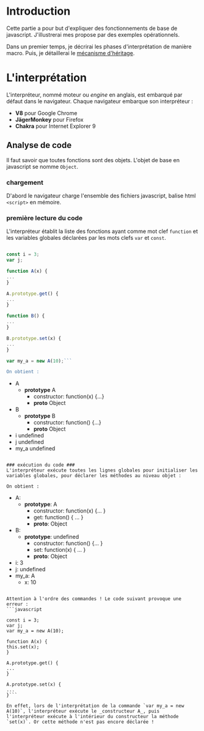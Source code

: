 # Introduction #

Cette partie a pour but d'expliquer des fonctionnements de base de javascript. J'illustrerai mes propose par des exemples opérationnels.

Dans un premier temps, je décrirai les phases d'interprétation de manière macro. Puis, je détaillerai le [mécanisme d'héritage](javascript_heritage.md).

# L'interprétation #
L'interpréteur, nommé moteur ou _engine_ en anglais, est embarqué par défaut dans le navigateur. Chaque navigateur embarque son interpréteur :
  * **V8** pour Google Chrome
  * **JägerMonkey** pour Firefox
  * **Chakra** pour Internet Explorer 9

## Analyse de code ##
Il faut savoir que toutes fonctions sont des objets. L'objet de base en javascript se nomme `Object`.

### chargement ###
D'abord le navigateur charge l'ensemble des fichiers javascript, balise html `<script>` en mémoire.

### première lecture du code ###
L'interpréteur établit la liste des fonctions ayant comme mot clef `function` et les variables globales déclarées par les mots clefs `var` et `const`.

```javascript

const i = 3;
var j;

function A(x) {
...
}

A.prototype.get() {
...
}

function B() {
...
}

B.prototype.set(x) {
...
}

var my_a = new A(10);```

On obtient :
```
 * A
   * __prototype__ A
     * constructor: function(x) {...}
     * __proto__ Object
 * B
   * __prototype__ B
     * constructor: function() {...}
     * __proto__ Object
 * i undefined
 * j undefined
 * my_a undefined
```

### exécution du code ###
L'interpréteur exécute toutes les lignes globales pour initialiser les variables globales, pour déclarer les méthodes au niveau objet :

On obtient :
```
 * A:
   * __prototype__: A
     * constructor: function(x) {... }
     * get: function() { ... }
     * __proto__: Object
 * B:
   * __prototype__: undefined
     * constructor: function() {... }
     * set: function(x) { ... }
     * __proto__: Object
 * i: 3
 * j: undefined
 * my_a: A
   * x:  10
```

Attention à l'ordre des commandes ! Le code suivant provoque une erreur :
```javascript

const i = 3;
var j;
var my_a = new A(10);

function A(x) {
this.set(x);
}

A.prototype.get() {
...
}

A.prototype.set(x) {
...
}```

En effet, lors de l'interprétation de la commande `var my_a = new A(10)`, l'interpréteur exécute le _constructeur A_, puis l'interpréteur exécute à l'intérieur du constructeur la méthode `set(x)`. Or cette méthode n'est pas encore déclarée !